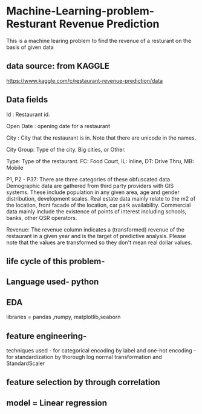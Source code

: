 # Machine-Learning-problem-Resturant Revenue Prediction

This is a machine learing problem to find the revenue of a resturant on the basis of given data

## data source: from KAGGLE

https://www.kaggle.com/c/restaurant-revenue-prediction/data

## Data fields

Id : Restaurant id. 

Open Date : opening date for a restaurant

City : City that the restaurant is in. Note that there are unicode in the names. 

City Group: Type of the city. Big cities, or Other. 

Type: Type of the restaurant. FC: Food Court, IL: Inline, DT: Drive Thru, MB: Mobile

P1, P2 - P37: There are three categories of these obfuscated data. Demographic data are gathered from third party providers with GIS systems. These include population in any given area, age and gender distribution, development scales. Real estate data mainly relate to the m2 of the location, front facade of the location, car park availability. Commercial data mainly include the existence of points of interest including schools, banks, other QSR operators.

Revenue: The revenue column indicates a (transformed) revenue of the restaurant in a given year and is the target of predictive analysis. Please note that the values are transformed so they don't mean real dollar values. 



## life cycle of this problem-

## Language used- python

## EDA
  libraries = pandas ,numpy, matplotlib,seaborn
  
## feature engineering-
  techniques used - for categorical encoding by label and one-hot encoding
                  -for standardization by thorough log normal transformation and StandardScaler

## feature selection by through correlation

## model = Linear regression
                  
